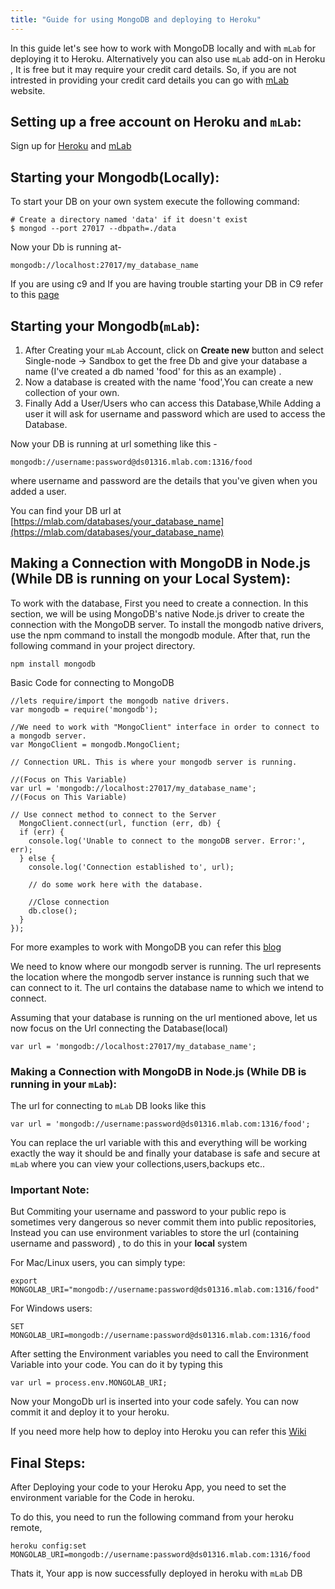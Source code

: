 ```yaml
---
title: "Guide for using MongoDB and deploying to Heroku"
---
```


In this guide let's see how to work with MongoDB locally and with `mLab` for deploying it to Heroku. Alternatively you can also use `mLab` add-on in Heroku , It is free but it may require your credit card details. So, if you are not intrested in providing your credit card details you can go with [mLab](https://mlab.com) website.

## Setting up a free account on Heroku and `mLab`:

Sign up for [Heroku](https://signup.heroku.com/) and [mLab](https://mlab.com/signup/)

## Starting your Mongodb(Locally):

To start your DB on your own system execute the following command:

    # Create a directory named 'data' if it doesn't exist
    $ mongod --port 27017 --dbpath=./data

Now your Db is running at-

`mongodb://localhost:27017/my_database_name`

If you are using c9 and If you are having trouble starting your DB in C9 refer to this [page](https://community.c9.io/t/setting-up-mongodb/1717)

## Starting your Mongodb(`mLab`):

1.  After Creating your `mLab` Account, click on **Create new** button and select Single-node -> Sandbox to get the free Db and give your database a name (I've created a db named 'food' for this as an example) .
2.  Now a database is created with the name 'food',You can create a new collection of your own.
3.  Finally Add a User/Users who can access this Database,While Adding a user it will ask for username and password which are used to access the Database.

Now your DB is running at url something like this -

`mongodb://username:password@ds01316.mlab.com:1316/food`

where username and password are the details that you've given when you added a user.

You can find your DB url at [https://mlab.com/databases/your_database_name](https://mlab.com/databases/your_database_name)

## Making a Connection with MongoDB in Node.js (While DB is running on your Local System):

To work with the database, First you need to create a connection. In this section, we will be using MongoDB's native Node.js driver to create the connection with the MongoDB server. To install the mongodb native drivers, use the npm command to install the mongodb module. After that, run the following command in your project directory.

`npm install mongodb`

Basic Code for connecting to MongoDB

    //lets require/import the mongodb native drivers.
    var mongodb = require('mongodb');

    //We need to work with "MongoClient" interface in order to connect to a mongodb server.
    var MongoClient = mongodb.MongoClient;

    // Connection URL. This is where your mongodb server is running.

    //(Focus on This Variable)
    var url = 'mongodb://localhost:27017/my_database_name';      
    //(Focus on This Variable)

    // Use connect method to connect to the Server
      MongoClient.connect(url, function (err, db) {
      if (err) {
        console.log('Unable to connect to the mongoDB server. Error:', err);
      } else {
        console.log('Connection established to', url);

        // do some work here with the database.

        //Close connection
        db.close();
      }
    });

For more examples to work with MongoDB you can refer this [blog](http://blog.modulus.io/mongodb-tutorial)

We need to know where our mongodb server is running. The url represents the location where the mongodb server instance is running such that we can connect to it. The url contains the database name to which we intend to connect.

Assuming that your database is running on the url mentioned above, let us now focus on the Url connecting the Database(local)

`var url = 'mongodb://localhost:27017/my_database_name';`

### Making a Connection with MongoDB in Node.js (While DB is running in your `mLab`):

The url for connecting to `mLab` DB looks like this

`var url = 'mongodb://username:password@ds01316.mlab.com:1316/food';`

You can replace the url variable with this and everything will be working exactly the way it should be and finally your database is safe and secure at `mLab` where you can view your collections,users,backups etc..

### Important Note:

But Commiting your username and password to your public repo is sometimes very dangerous so never commit them into public repositories, Instead you can use environment variables to store the url (containing username and password) , to do this in your **local** system

For Mac/Linux users, you can simply type:

`export MONGOLAB_URI="mongodb://username:password@ds01316.mlab.com:1316/food"`

For Windows users:

`SET MONGOLAB_URI=mongodb://username:password@ds01316.mlab.com:1316/food`

After setting the Environment variables you need to call the Environment Variable into your code. You can do it by typing this

`var url = process.env.MONGOLAB_URI;`

Now your MongoDb url is inserted into your code safely. You can now commit it and deploy it to your heroku.

If you need more help how to deploy into Heroku you can refer this [Wiki](https://github.com/FreeCodeCamp/FreeCodeCamp/wiki/Heroku-Deployment-Guide)

## Final Steps:

After Deploying your code to your Heroku App, you need to set the environment variable for the Code in heroku.

To do this, you need to run the following command from your heroku remote,

`heroku config:set MONGOLAB_URI=mongodb://username:password@ds01316.mlab.com:1316/food`

Thats it, Your app is now successfully deployed in heroku with `mLab` DB
